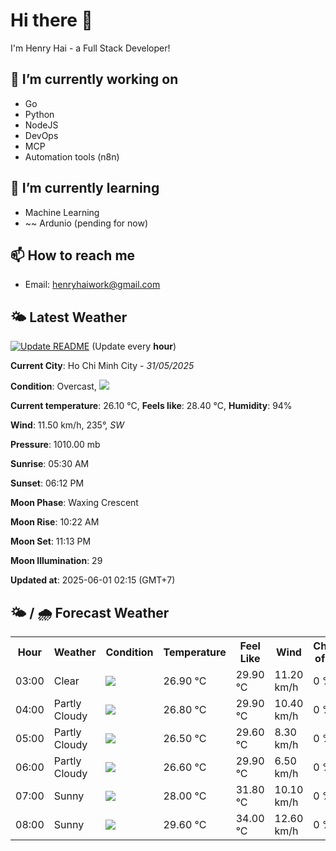 # Hi there 👋

I'm Henry Hai - a Full Stack Developer!

## 🔭 I’m currently working on

- Go
- Python
- NodeJS
- DevOps
- MCP
- Automation tools (n8n)

## 🌱 I’m currently learning

- Machine Learning
- ~~ Ardunio (pending for now)

## 📫 How to reach me

- Email: <henryhaiwork@gmail.com>

## 🌤️ Latest Weather
[![Update README](https://github.com/henry0hai/henry0hai/actions/workflows/udpateReadme.yml/badge.svg)](https://github.com/henry0hai/henry0hai/actions/workflows/udpateReadme.yml)
(Update every **hour**)
<!-- CURRENT_WEATHER:START -->
**Current City**: Ho Chi Minh City - *31/05/2025*

**Condition**: Overcast, <img src="https://cdn.weatherapi.com/weather/64x64/night/122.png"/>

**Current temperature**: 26.10 °C, **Feels like**: 28.40 °C, **Humidity**: 94%

**Wind**: 11.50 km/h, 235°, *SW*

**Pressure**: 1010.00 mb

**Sunrise**: 05:30 AM

**Sunset**: 06:12 PM

**Moon Phase**: Waxing Crescent

**Moon Rise**: 10:22 AM

**Moon Set**: 11:13 PM

**Moon Illumination**: 29

**Updated at**: 2025-06-01 02:15 (GMT+7)<!-- CURRENT_WEATHER:END -->

## 🌤️ / 🌧️ Forecast Weather
<!-- FORECAST_WEATHER:START -->
<table>
		<tr>
			<th>Hour</th>
			<th>Weather</th>
			<th>Condition</th>
			<th>Temperature</th>
			<th>Feel Like</th>
			<th>Wind</th>
			<th>Chance of Rain</th>
		</tr>
				<tr>
					<td>03:00</td>
					<td>Clear </td>
					<td><img src='https://cdn.weatherapi.com/weather/64x64/night/113.png'/></td>
					<td>26.90 °C</td>
					<td>29.90 °C</td>
					<td>11.20 km/h</td>
					<td>0 %</td>
				</tr>
				<tr>
					<td>04:00</td>
					<td>Partly Cloudy </td>
					<td><img src='https://cdn.weatherapi.com/weather/64x64/night/116.png'/></td>
					<td>26.80 °C</td>
					<td>29.90 °C</td>
					<td>10.40 km/h</td>
					<td>0 %</td>
				</tr>
				<tr>
					<td>05:00</td>
					<td>Partly Cloudy </td>
					<td><img src='https://cdn.weatherapi.com/weather/64x64/night/116.png'/></td>
					<td>26.50 °C</td>
					<td>29.60 °C</td>
					<td>8.30 km/h</td>
					<td>0 %</td>
				</tr>
				<tr>
					<td>06:00</td>
					<td>Partly Cloudy </td>
					<td><img src='https://cdn.weatherapi.com/weather/64x64/day/116.png'/></td>
					<td>26.60 °C</td>
					<td>29.90 °C</td>
					<td>6.50 km/h</td>
					<td>0 %</td>
				</tr>
				<tr>
					<td>07:00</td>
					<td>Sunny</td>
					<td><img src='https://cdn.weatherapi.com/weather/64x64/day/113.png'/></td>
					<td>28.00 °C</td>
					<td>31.80 °C</td>
					<td>10.10 km/h</td>
					<td>0 %</td>
				</tr>
				<tr>
					<td>08:00</td>
					<td>Sunny</td>
					<td><img src='https://cdn.weatherapi.com/weather/64x64/day/113.png'/></td>
					<td>29.60 °C</td>
					<td>34.00 °C</td>
					<td>12.60 km/h</td>
					<td>0 %</td>
				</tr>
</table>
<!-- FORECAST_WEATHER:END -->
